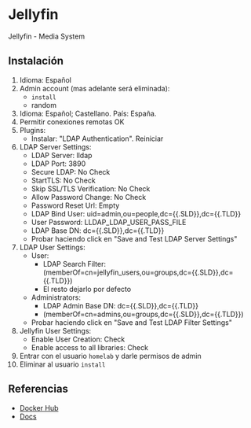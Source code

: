 # Jellyfin

Jellyfin - Media System

## Instalación

1. Idioma: Español
2. Admin account (mas adelante será eliminada):
    - `install`
    - random
3. Idioma: Español; Castellano. País: España.
4. Permitir conexiones remotas OK
5. Plugins:
    - Instalar: "LDAP Authentication". Reiniciar
6. LDAP Server Settings:
    - LDAP Server: lldap
    - LDAP Port: 3890
    - Secure LDAP: No Check
    - StartTLS: No Check
    - Skip SSL/TLS Verification: No Check
    - Allow Password Change: No Check
    - Password Reset Url: Empty
    - LDAP Bind User: uid=admin,ou=people,dc={{.SLD}},dc={{.TLD}}
    - User Password: LLDAP_LDAP_USER_PASS_FILE
    - LDAP Base DN: dc={{.SLD}},dc={{.TLD}}
    - Probar haciendo click en "Save and Test LDAP Server Settings"
7. LDAP User Settings:
    - User:
        - LDAP Search Filter: (memberOf=cn=jellyfin_users,ou=groups,dc={{.SLD}},dc={{.TLD}})
        - El resto dejarlo por defecto
    - Administrators:
        - LDAP Admin Base DN: dc={{.SLD}},dc={{.TLD}}
        - (memberOf=cn=admins,ou=groups,dc={{.SLD}},dc={{.TLD}})
    - Probar haciendo click en "Save and Test LDAP Filter Settings"
8. Jellyfin User Settings:
    - Enable User Creation: Check
    - Enable access to all libraries: Check
9. Entrar con el usuario `homelab` y darle permisos de admin
10. Eliminar al usuario `install`

## Referencias

- [Docker Hub](https://hub.docker.com/r/jellyfin/jellyfin)
- [Docs](https://jellyfin.org/docs/)
